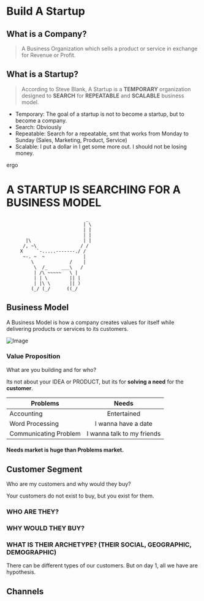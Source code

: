 # Build A Startup

## What is a Company?
> A Business Organization which sells a product or service in exchange for Revenue or Profit.

## What is a Startup?
> According to Steve Blank, A Startup is a **TEMPORARY** organization designed to **SEARCH** for **REPEATABLE** and **SCALABLE** business model.

* Temporary: The goal of a startup is not to become a startup, but to become a company.
* Search: Obviously
* Repeatable: Search for a repeatable, smt that works from Monday to Sunday (Sales, Marketing, Product, Service)
* Scalable: I put a dollar in I get some more out. I should not be losing money.

ergo

# A STARTUP IS SEARCHING FOR A BUSINESS MODEL

                                 _
                                | \
                                | |
                                | |
           |\                   | |
          /, ~\                / /
         X     `-.....-------./ /
          ~-. ~  ~              |
             \             /    |
              \  /_     ___\   /
              | /\ ~~~~~   \ |
              | | \        || |
              | |\ \       || )
             (_/ (_/      ((_/
             
## Business Model

A Business Model is how a company creates values for itself while delivering products or services to its customers.

![Image](samplebusinessmodel.jpg)

### Value Proposition

What are you building and for who?

Its not about your IDEA or PRODUCT, but its for **solving a need** for the **customer**.

| Problems        | Needs           |
| ------------- |:-------------:|
| Accounting      | Entertained |
| Word Processing      | I wanna have a date      |
| Communicating Problem  | I wanna talk to my friends      |

#### Needs market is huge than Problems market.

## Customer Segment

Who are my customers and why would they buy?

Your customers do not exist to buy, but you exist for them.

### WHO ARE THEY?
### WHY WOULD THEY BUY?
### WHAT IS THEIR ARCHETYPE? (THEIR SOCIAL, GEOGRAPHIC, DEMOGRAPHIC)

There can be different types of our customers. But on day 1, all we have are hypothesis.

## Channels

